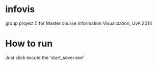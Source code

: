 infovis
=======

group project 5 for Master course Information Visualization, UvA 2014


How to run
==========

Just click excute the 'start_sever.exe'

